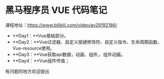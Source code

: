 # 黑马程序员 VUE 代码笔记

课程地址：https://www.bilibili.com/video/av29192186/

- **Day1：**Vue基础部分。
- **Day2：**Vue过滤器、自定义按键修饰符、自定义指令、生命周期函数，Vue-resource使用。
- **Day3：**Vue获取api数据，动画、组件,、组件动画。
- **Day4：**Vue组件传值；

有问题的地方欢迎提出